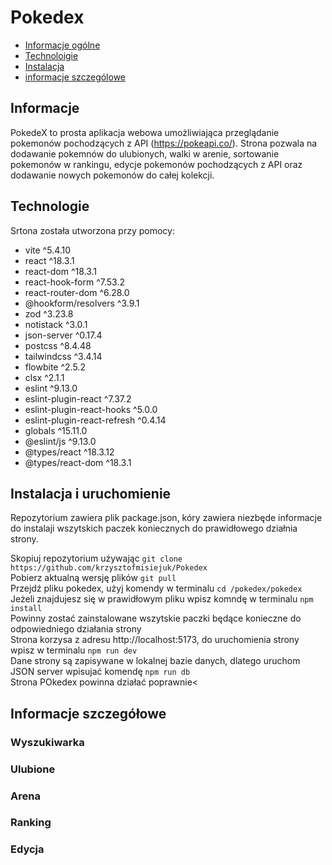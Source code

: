 # Pokedex
* [Informacje ogólne](#infornacje)
* [Technoloigie](#technologie)
* [Instalacja](#instalacja)
* [informacje szczególowe](#szczegóły)

## Informacje
PokedeX to prosta aplikacja webowa umożliwiająca przeglądanie pokemonów pochodzących z API (https://pokeapi.co/). Strona pozwala na dodawanie pokemnów do ulubionych, walki w arenie, sortowanie pokemonów w rankingu, edycje pokemonów pochodzących z API oraz dodawanie nowych pokemonów do całej kolekcji. 
## Technologie
<p>Srtona została utworzona przy pomocy: </p>
<ul>
  <li>vite ^5.4.10</li>
  <li>react ^18.3.1</li>
  <li>react-dom ^18.3.1</li>
  <li>react-hook-form ^7.53.2</li>
  <li>react-router-dom ^6.28.0</li>
  <li>@hookform/resolvers ^3.9.1</li>
  <li>zod ^3.23.8</li>
  <li>notistack ^3.0.1</li>
  <li>json-server ^0.17.4</li>
  <li>postcss ^8.4.48</li>
  <li>tailwindcss ^3.4.14</li>
  <li>flowbite ^2.5.2</li>
  <li>clsx ^2.1.1</li>
  <li>eslint ^9.13.0</li>
  <li>eslint-plugin-react ^7.37.2</li>
	<li>eslint-plugin-react-hooks ^5.0.0</li>
	<li>eslint-plugin-react-refresh ^0.4.14</li>
	<li>globals ^15.11.0</li>
  <li>@eslint/js ^9.13.0</li>
	<li>@types/react ^18.3.12</li>
	<li>@types/react-dom ^18.3.1</li>
</ul>

## Instalacja i uruchomienie
Repozytorium zawiera plik package.json, kóry zawiera niezbęde informacje do instalaji wszytskich paczek koniecznych do prawidłowego działnia strony.

Skopiuj repozytorium używając ```git clone https://github.com/krzysztofmisiejuk/Pokedex```</br>
Pobierz aktualną wersję plików ```git pull```</br>
Przejdź pliku pokedex, użyj komendy w terminalu ```cd /pokedex/pokedex```</br>
Jeżeli znajdujesz się w prawidłowym pliku wpisz komndę w terminalu ```npm install```</br>
Powinny zostać zainstalowane wszytskie paczki będące konieczne do odpowiedniego działania strony</br>
Strona korzysa z adresu http://localhost:5173, do uruchomienia strony wpisz w terminalu ```npm run dev```</br>
Dane strony są zapisywane w lokalnej bazie danych, dlatego uruchom JSON server wpisujać komendę ```npm run db```</br>
Strona POkedex powinna działać poprawnie<
</ol>


 

## Informacje szczegółowe

### Wyszukiwarka
### Ulubione
### Arena
### Ranking
### Edycja
